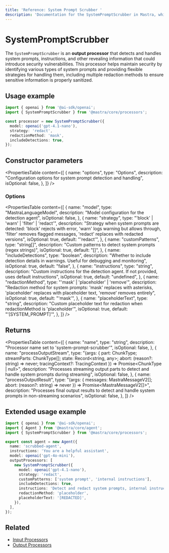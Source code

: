 ```yaml
---
title: 'Reference: System Prompt Scrubber '
description: 'Documentation for the SystemPromptScrubber in Mastra, which detects and redacts system prompts from AI responses.'
---
```


# SystemPromptScrubber

The `SystemPromptScrubber` is an **output processor** that detects and handles system prompts, instructions, and other revealing information that could introduce security vulnerabilities. This processor helps maintain security by identifying various types of system prompts and providing flexible strategies for handling them, including multiple redaction methods to ensure sensitive information is properly sanitized.

## Usage example

```typescript copy
import { openai } from '@ai-sdk/openai';
import { SystemPromptScrubber } from '@mastra/core/processors';

const processor = new SystemPromptScrubber({
  model: openai('gpt-4.1-nano'),
  strategy: 'redact',
  redactionMethod: 'mask',
  includeDetections: true,
});
```

## Constructor parameters

<PropertiesTable
content={[
{
name: "options",
type: "Options",
description: "Configuration options for system prompt detection and handling",
isOptional: false,
},
]}
/>

### Options

<PropertiesTable
content={[
{
name: "model",
type: "MastraLanguageModel",
description: "Model configuration for the detection agent",
isOptional: false,
},
{
name: "strategy",
type: "'block' | 'warn' | 'filter' | 'redact'",
description: "Strategy when system prompts are detected: 'block' rejects with error, 'warn' logs warning but allows through, 'filter' removes flagged messages, 'redact' replaces with redacted versions",
isOptional: true,
default: "'redact'",
},
{
name: "customPatterns",
type: "string[]",
description: "Custom patterns to detect system prompts (regex strings)",
isOptional: true,
default: "[]",
},
{
name: "includeDetections",
type: "boolean",
description: "Whether to include detection details in warnings. Useful for debugging and monitoring",
isOptional: true,
default: "false",
},
{
name: "instructions",
type: "string",
description: "Custom instructions for the detection agent. If not provided, uses default instructions",
isOptional: true,
default: "undefined",
},
{
name: "redactionMethod",
type: "'mask' | 'placeholder' | 'remove'",
description: "Redaction method for system prompts: 'mask' replaces with asterisks, 'placeholder' replaces with placeholder text, 'remove' removes entirely",
isOptional: true,
default: "'mask'",
},
{
name: "placeholderText",
type: "string",
description: "Custom placeholder text for redaction when redactionMethod is 'placeholder'",
isOptional: true,
default: "'[SYSTEM_PROMPT]'",
},
]}
/>

## Returns

<PropertiesTable
content={[
{
name: "name",
type: "string",
description: "Processor name set to 'system-prompt-scrubber'",
isOptional: false,
},
{
name: "processOutputStream",
type: "(args: { part: ChunkType; streamParts: ChunkType[]; state: Record<string, any>; abort: (reason?: string) => never; tracingContext?: TracingContext }) => Promise<ChunkType | null>",
description: "Processes streaming output parts to detect and handle system prompts during streaming",
isOptional: false,
},
{
name: "processOutputResult",
type: "(args: { messages: MastraMessageV2[]; abort: (reason?: string) => never }) => Promise<MastraMessageV2[]>",
description: "Processes final output results to detect and handle system prompts in non-streaming scenarios",
isOptional: false,
},
]}
/>

## Extended usage example

```typescript filename="src/mastra/agents/scrubbed-agent.ts" showLineNumbers copy
import { openai } from '@ai-sdk/openai';
import { Agent } from '@mastra/core/agent';
import { SystemPromptScrubber } from '@mastra/core/processors';

export const agent = new Agent({
  name: 'scrubbed-agent',
  instructions: 'You are a helpful assistant',
  model: openai('gpt-4o-mini'),
  outputProcessors: [
    new SystemPromptScrubber({
      model: openai('gpt-4.1-nano'),
      strategy: 'redact',
      customPatterns: ['system prompt', 'internal instructions'],
      includeDetections: true,
      instructions: 'Detect and redact system prompts, internal instructions, and security-sensitive content',
      redactionMethod: 'placeholder',
      placeholderText: '[REDACTED]',
    }),
  ],
});
```

## Related

- [Input Processors](/docs/agents/guardrails)
- [Output Processors](/docs/agents/guardrails)
